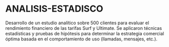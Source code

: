 # ANALISIS-ESTADISCO
 Desarrollo de un estudio analítico sobre 500 clientes para evaluar el rendimiento financiero de las tarifas Surf y Ultimate. Se aplicaron técnicas estadísticas y pruebas de hipótesis para determinar la estrategia comercial óptima basada en el comportamiento de uso (llamadas, mensajes, etc.).
